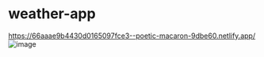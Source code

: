 # weather-app
https://66aaae9b4430d0165097fce3--poetic-macaron-9dbe60.netlify.app/
![image](https://github.com/user-attachments/assets/5cefc7c1-7215-4e72-9873-1c369be6b184)
